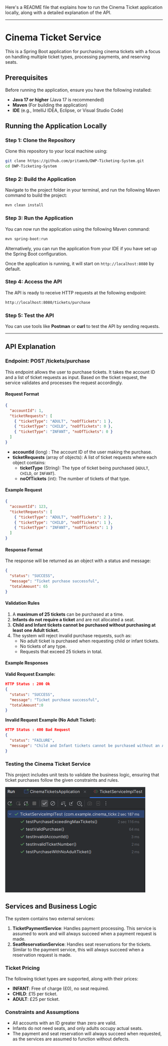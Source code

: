 Here's a README file that explains how to run the Cinema Ticket application locally, along with a detailed explanation of the API.

---

# Cinema Ticket Service

This is a Spring Boot application for purchasing cinema tickets with a focus on handling multiple ticket types, processing payments, and reserving seats.

## Prerequisites

Before running the application, ensure you have the following installed:

- **Java 17 or higher** (Java 17 is recommended)
- **Maven** (For building the application)
- **IDE** (e.g., IntelliJ IDEA, Eclipse, or Visual Studio Code)

## Running the Application Locally

### Step 1: Clone the Repository

Clone this repository to your local machine using:

```bash
git clone https://github.com/pritamnb/DWP-Ticketing-System.git
cd DWP-Ticketing-System
```

### Step 2: Build the Application

Navigate to the project folder in your terminal, and run the following Maven command to build the project:

```bash
mvn clean install
```

### Step 3: Run the Application

You can now run the application using the following Maven command:

```bash
mvn spring-boot:run
```

Alternatively, you can run the application from your IDE if you have set up the Spring Boot configuration.

Once the application is running, it will start on `http://localhost:8080` by default.

### Step 4: Access the API

The API is ready to receive HTTP requests at the following endpoint:

```bash
http://localhost:8080/tickets/purchase
```

### Step 5: Test the API

You can use tools like **Postman** or **curl** to test the API by sending requests.

---

## API Explanation

### Endpoint: **POST /tickets/purchase**

This endpoint allows the user to purchase tickets. It takes the account ID and a list of ticket requests as input. Based on the ticket request, the service validates and processes the request accordingly.

#### Request Format

```json
{
  "accountId": 1,
  "ticketRequests": [
    { "ticketType": "ADULT", "noOfTickets": 1 },
    { "ticketType": "CHILD", "noOfTickets": 0 },
    { "ticketType": "INFANT", "noOfTickets": 0 }
  ]
}
```

- **accountId** (long) : The account ID of the user making the purchase.
- **ticketRequests** (array of objects): A list of ticket requests where each object contains:
  - **ticketType** (String): The type of ticket being purchased (`ADULT`, `CHILD`, or `INFANT`).
  - **noOfTickets** (int): The number of tickets of that type.

#### Example Request

```json
{
  "accountId": 123,
  "ticketRequests": [
    { "ticketType": "ADULT", "noOfTickets": 2 },
    { "ticketType": "CHILD", "noOfTickets": 1 },
    { "ticketType": "INFANT", "noOfTickets": 1 }
  ]
}
```

#### Response Format

The response will be returned as an object with a status and message:

```json
{
  "status": "SUCCESS",
  "message": "Ticket purchase successful",
  "totalAmount": 65
}
```


#### Validation Rules

1. A **maximum of 25 tickets** can be purchased at a time.
2. **Infants do not require a ticket** and are not allocated a seat.
3. **Child and Infant tickets cannot be purchased without purchasing at least one Adult ticket.**
4. The system will reject invalid purchase requests, such as:
   - No adult ticket is purchased when requesting child or infant tickets.
   - No tickets of any type.
   - Requests that exceed 25 tickets in total.

#### Example Responses

**Valid Request Example:**

```json
HTTP Status : 200 Ok
{
  "status": "SUCCESS",
  "message": "Ticket purchase successful",
  "totalAmount":0
}
```

**Invalid Request Example (No Adult Ticket):**

```json
HTTP Status : 400 Bad Request
{
  "status": "FAILURE",
  "message": "Child and Infant tickets cannot be purchased without an Adult ticket"
}
```


### Testing the Cinema Ticket Service
This project includes unit tests to validate the business logic, ensuring that ticket purchases follow the given constraints and rules.

![Ticket Booking Flow](testcases.png)



## Services and Business Logic

The system contains two external services:

1. **TicketPaymentService**: Handles payment processing. This service is assumed to work and will always succeed when a payment request is made.
2. **SeatReservationService**: Handles seat reservations for the tickets. Similar to the payment service, this will always succeed when a reservation request is made.

### Ticket Pricing

The following ticket types are supported, along with their prices:

- **INFANT**: Free of charge (£0), no seat required.
- **CHILD**: £15 per ticket.
- **ADULT**: £25 per ticket.

### Constraints and Assumptions

- All accounts with an ID greater than zero are valid.
- Infants do not need seats, and only adults occupy actual seats.
- The payment and seat reservation will always succeed when requested, as the services are assumed to function without defects.
